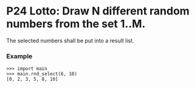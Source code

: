 # P24 Lotto: Draw N different random numbers from the set 1..M.

The selected numbers shall be put into a result list.

### Example
```
>>> import main
>>> main.rnd_select(6, 10)
[0, 2, 3, 5, 8, 10]
```